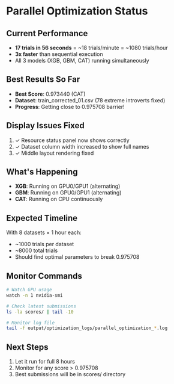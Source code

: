 # Parallel Optimization Status

## Current Performance
- **17 trials in 56 seconds** = ~18 trials/minute = ~1080 trials/hour
- **3x faster** than sequential execution
- All 3 models (XGB, GBM, CAT) running simultaneously

## Best Results So Far
- **Best Score**: 0.973440 (CAT)
- **Dataset**: train_corrected_01.csv (78 extreme introverts fixed)
- **Progress**: Getting close to 0.975708 barrier!

## Display Issues Fixed
1. ✓ Resource status panel now shows correctly
2. ✓ Dataset column width increased to show full names
3. ✓ Middle layout rendering fixed

## What's Happening
- **XGB**: Running on GPU0/GPU1 (alternating)
- **GBM**: Running on GPU0/GPU1 (alternating) 
- **CAT**: Running on CPU continuously

## Expected Timeline
With 8 datasets × 1 hour each:
- ~1000 trials per dataset
- ~8000 total trials
- Should find optimal parameters to break 0.975708

## Monitor Commands
```bash
# Watch GPU usage
watch -n 1 nvidia-smi

# Check latest submissions
ls -la scores/ | tail -10

# Monitor log file
tail -f output/optimization_logs/parallel_optimization_*.log
```

## Next Steps
1. Let it run for full 8 hours
2. Monitor for any score > 0.975708
3. Best submissions will be in scores/ directory